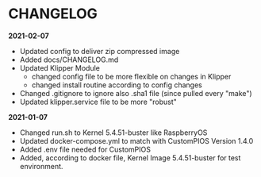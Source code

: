 # CHANGELOG

**2021-02-07**

-   Updated config to deliver zip compressed image
-   Added docs/CHANGELOG.md
-   Updated Klipper Module
    -   changed config file to be more flexible on changes in Klipper
    -   changed install routine according to config changes
-   Changed .gitignore to ignore also .sha1 file (since pulled every "make")
-   Updated klipper.service file to be more "robust"

**2021-01-07**

-   Changed run.sh to Kernel 5.4.51-buster like RaspberryOS
-   Updated docker-compose.yml to match with CustomPIOS Version 1.4.0
-   Added .env file needed for CustomPIOS
-   Added, according to docker file, Kernel Image 5.4.51-buster for test environment.
